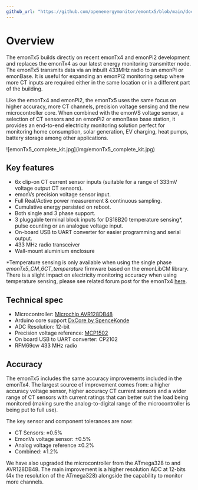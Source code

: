 ```yaml
---
github_url: "https://github.com/openenergymonitor/emontx5/blob/main/docs/overview.md"
---
```


# Overview

The emonTx5 builds directly on recent emonTx4 and emonPi2 development and replaces the emonTx4 as our latest energy monitoring transmitter node. The emonTx5 transmits data via an inbuilt 433MHz radio to an emonPi or emonBase. It is useful for expanding an emonPi2 monitoring setup where more CT inputs are required either in the same location or in a different part of the building.

Like the emonTx4 and emonPi2, the emonTx5 uses the same focus on higher accuracy, more CT channels, precision voltage sensing and the new microcontroller core. When combined with the emonVS voltage sensor, a selection of CT sensors and an emonPi2 or emonBase base station, it provides an end-to-end electricity monitoring solution perfect for monitoring home consumption, solar generation, EV charging, heat pumps, battery storage among other applications.

!\[emonTx5_complete_kit.jpg](img/emonTx5_complete_kit.jpg)

## Key features

- 6x clip-on CT current sensor inputs (suitable for a range of 333mV voltage output CT sensors).
- emonVs precision voltage sensor input.
- Full Real/Active power measurement & continuous sampling.
- Cumulative energy persisted on reboot.
- Both single and 3 phase support.
- 3 pluggable terminal block inputs for DS18B20 temperature sensing*, pulse counting or an analogue voltage input.
- On-board USB to UART converter for easier programming and serial output.
- 433 MHz radio transceiver
- Wall-mount aluminium enclosure

\*Temperature sensing is only available when using the single phase *emonTx5_CM_6CT_temperature* firmware based on the emonLibCM library. There is a slight impact on electricity monitoring accuracy when using temperature sensing, please see related forum post for the emonTx4 [here](https://community.openenergymonitor.org/t/emontx4-ds18b20-temperature-sensing-firmware-release-1-5-7/23496).

## Technical spec

- Microcontroller: [Microchip AVR128DB48](https://www.microchip.com/en-us/products/microcontrollers-and-microprocessors/8-bit-mcus/avr-mcus/avr-db)
- Arduino core support [DxCore by SpenceKonde](https://github.com/SpenceKonde/DxCore)
- ADC Resolution: 12-bit
- Precision voltage reference: [MCP1502](https://www.microchip.com/en-us/product/MCP1502)
- On board USB to UART converter: CP2102
- RFM69cw 433 MHz radio

## Accuracy

The emonTx5 includes the same accuracy improvements included in the emonTx4. The largest source of improvement comes from: a higher accuracy voltage sensor, higher accuracy CT current sensors and a wider range of CT sensors with current ratings that can better suit the load being monitored (making sure the analog-to-digital range of the microcontroller is being put to full use).

The key sensor and component tolerances are now:

- CT Sensors: ±0.5%
- EmonVs voltage sensor: ±0.5%
- Analog voltage reference ±0.2%
- Combined: ±1.2%

We have also upgraded the microcontroller from the ATmega328 to and AVR128DB48. The main improvement is a higher resolution ADC at 12-bits (4x the resolution of the ATmega328) alongside the capability to monitor more channels.
